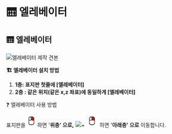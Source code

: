 # 🛗 엘레베이터

## 🛗 엘레베이터

![엘레베이터 제작 견본](https://1364881747-files.gitbook.io/\~/files/v0/b/gitbook-x-prod.appspot.com/o/spaces%2FThZoEKQIC0PCS7rHALid%2Fuploads%2F89T039FE3yoMcsttA28g%2Fimage.png?alt=media\&token=8417d5cb-4dc6-4c06-81aa-71986a611791)

**​🏗️ 엘레베이터 설치 방법**

1. **1층: 표지판 첫줄에 \[엘레베이터]**
2. **2층 : 같은 위치(같은 x,z 좌표)에 동일하게 \[엘레베이터]**

❓ 엘레베이터 사용 방법

표지판을<img src="../../.gitbook/assets/right_click.png" alt="" data-size="line">하면 '**위층' 으로,** ![](../../.gitbook/assets/shift\_key.png)+ <img src="../../.gitbook/assets/right_click.png" alt="" data-size="line"> 하면 '**아래층' 으로** 이동합니다.
